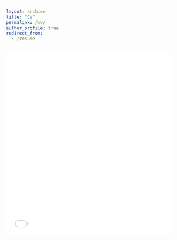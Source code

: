 ```yaml
---
layout: archive
title: "CV"
permalink: /cv/
author_profile: true
redirect_from:
  - /resume
---
```


<!-- <embed src="/files/Emmanuel_CV_Fall23.pdf" type="application/pdf" width="600px" height="500px" /> -->

<html lang="en">
<head>
    <meta http-equiv="Content-Type" content="text/html; charset=UTF-8">
    <title>Embedding a PDF using static HTML markup: Sized element</title>
<style type="text/css">
.pdf {
    height: 75%;
    width: 75%;
    margin: 2em auto;
    border: 5px solid #999999;
}


.pdf p {
    padding: 1em;
}


.pdf object {
    display: block;
    width: 100%;
    height: 100%;
    border: solid 1px #666;
}


</style>
</head>


<body>
    <iframe src="/files/Emmanuel_CV_Fall23.pdf" width="90%" height="500px" frameborder="0">
    </iframe>
<!--     <div class="pdf">
        <object data="/files/Emmanuel_CV_Fall23.pdf"
        type="application/pdf">
        <p>You do not seem to have a functional PDF plug-in for this browser.</p>
        </object>
    </div> -->
</body>
</html>
